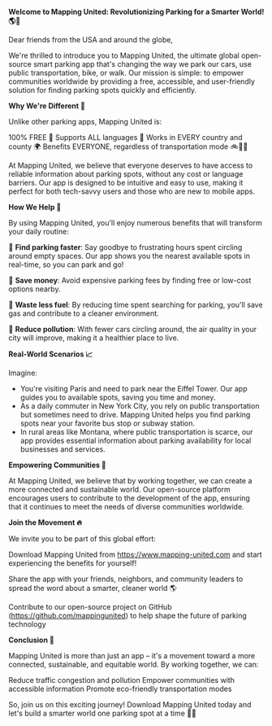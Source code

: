 **Welcome to Mapping United: Revolutionizing Parking for a Smarter World! 🌎🚗**

Dear friends from the USA and around the globe,

We're thrilled to introduce you to Mapping United, the ultimate global open-source smart parking app that's changing the way we park our cars, use public transportation, bike, or walk. Our mission is simple: to empower communities worldwide by providing a free, accessible, and user-friendly solution for finding parking spots quickly and efficiently.

**Why We're Different 🤔**

Unlike other parking apps, Mapping United is:

100% FREE 🔴
Supports ALL languages 💬
Works in EVERY country and county 🌍
Benefits EVERYONE, regardless of transportation mode 🚲🚌🛫️

At Mapping United, we believe that everyone deserves to have access to reliable information about parking spots, without any cost or language barriers. Our app is designed to be intuitive and easy to use, making it perfect for both tech-savvy users and those who are new to mobile apps.

**How We Help 🤝**

By using Mapping United, you'll enjoy numerous benefits that will transform your daily routine:

🚗 **Find parking faster**: Say goodbye to frustrating hours spent circling around empty spaces. Our app shows you the nearest available spots in real-time, so you can park and go!

💸 **Save money**: Avoid expensive parking fees by finding free or low-cost options nearby.

🌿 **Waste less fuel**: By reducing time spent searching for parking, you'll save gas and contribute to a cleaner environment.

🌟 **Reduce pollution**: With fewer cars circling around, the air quality in your city will improve, making it a healthier place to live.

**Real-World Scenarios 📈**

Imagine:

* You're visiting Paris and need to park near the Eiffel Tower. Our app guides you to available spots, saving you time and money.
* As a daily commuter in New York City, you rely on public transportation but sometimes need to drive. Mapping United helps you find parking spots near your favorite bus stop or subway station.
* In rural areas like Montana, where public transportation is scarce, our app provides essential information about parking availability for local businesses and services.

**Empowering Communities 🌈**

At Mapping United, we believe that by working together, we can create a more connected and sustainable world. Our open-source platform encourages users to contribute to the development of the app, ensuring that it continues to meet the needs of diverse communities worldwide.

**Join the Movement 🔥**

We invite you to be part of this global effort:

Download Mapping United from https://www.mapping-united.com and start experiencing the benefits for yourself!

Share the app with your friends, neighbors, and community leaders to spread the word about a smarter, cleaner world 🌎

Contribute to our open-source project on GitHub (https://github.com/mappingunited) to help shape the future of parking technology

**Conclusion 🌟**

Mapping United is more than just an app – it's a movement toward a more connected, sustainable, and equitable world. By working together, we can:

Reduce traffic congestion and pollution
Empower communities with accessible information
Promote eco-friendly transportation modes

So, join us on this exciting journey! Download Mapping United today and let's build a smarter world one parking spot at a time 🚗💚